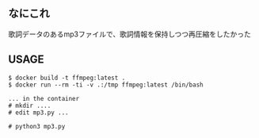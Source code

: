 ## なにこれ

歌詞データのあるmp3ファイルで、歌詞情報を保持しつつ再圧縮をしたかった

## USAGE

```
$ docker build -t ffmpeg:latest .
$ docker run --rm -ti -v .:/tmp ffmpeg:latest /bin/bash

... in the container
# mkdir ....
# edit mp3.py ...

# python3 mp3.py
```

